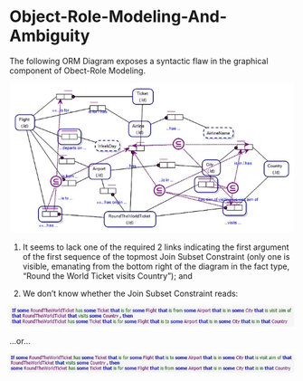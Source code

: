 # Object-Role-Modeling-And-Ambiguity

The following ORM Diagram exposes a syntactic flaw in the graphical component of Obect-Role Modeling.

![Alt text](../Images/JoinSubsetConstraint-Counterexample.png?raw=true "Counterexample")

1. It seems to lack one of the required 2 links indicating the first argument of the first sequence of the topmost Join Subset Constraint (only one is visible, emanating from the bottom right of the diagram in the fact type, “Round the World Ticket visits Country”); and

2. We don’t know whether the Join Subset Constraint reads:

![Alt text](../Images/CounterexampleVerbalisation1.png?raw=true "Counterexample Verbalisation Possibility One")

...or...

![Alt text](../Images/CounterexampleVerbalisation2.png?raw=true "Counterexample Verbalisation Possibility Two")
